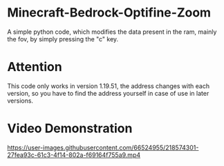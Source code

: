 # Minecraft-Bedrock-Optifine-Zoom
A simple python code, which modifies the data present in the ram, mainly the fov, by simply pressing the "c" key.

# Attention

This code only works in version 1.19.51, the address changes with each version, so you have to find the address yourself in case of use in later versions.

# Video Demonstration

https://user-images.githubusercontent.com/66524955/218574301-27fea93c-61c3-4f14-802a-f69164f755a9.mp4
